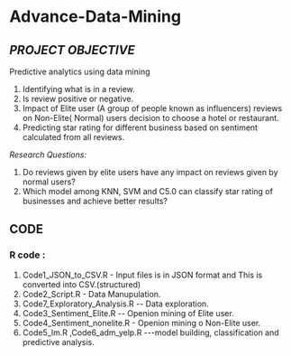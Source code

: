 # Advance-Data-Mining

## *PROJECT OBJECTIVE*  

Predictive analytics using data mining

1. Identifying what is in a review.
2. Is review positive or negative.
3. Impact of Elite user (A group of people known as influencers) reviews on Non-Elite( Normal)
   users decision to choose a hotel or restaurant.
4. Predicting star rating for different business based on sentiment calculated from all reviews.

*Research Questions:*

1) Do reviews given by elite users have any impact on reviews given by normal users?
2) Which model among KNN, SVM and C5.0 can classify star rating of businesses and achieve better
   results?


## CODE ##
 
 ### R code : 
 
 1. Code1_JSON_to_CSV.R - Input files is in JSON format and This is converted into CSV.(structured) 
 2. Code2_Script.R - Data Manupulation. 
 3. Code7_Exploratory_Analysis.R -- Data exploration. 
 4. Code3_Sentiment_Elite.R -- Openion mining of Elite user.
 5. Code4_Sentiment_nonelite.R - Openion mining o Non-Elite user.
 6. Code5_lm.R ,Code6_adm_yelp.R ---model building, classification and predictive analysis.
